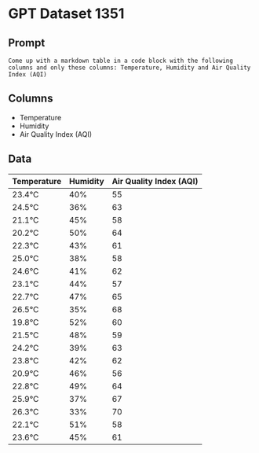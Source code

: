 # GPT Dataset 1351
## Prompt
```
Come up with a markdown table in a code block with the following columns and only these columns: Temperature, Humidity and Air Quality Index (AQI)
```
## Columns
- Temperature
- Humidity
- Air Quality Index (AQI)

## Data
| Temperature | Humidity | Air Quality Index (AQI) |
|-------------|----------|-------------------------|
| 23.4°C      | 40%      | 55                      |
| 24.5°C      | 36%      | 63                      |
| 21.1°C      | 45%      | 58                      |
| 20.2°C      | 50%      | 64                      |
| 22.3°C      | 43%      | 61                      |
| 25.0°C      | 38%      | 58                      |
| 24.6°C      | 41%      | 62                      |
| 23.1°C      | 44%      | 57                      |
| 22.7°C      | 47%      | 65                      |
| 26.5°C      | 35%      | 68                      |
| 19.8°C      | 52%      | 60                      |
| 21.5°C      | 48%      | 59                      |
| 24.2°C      | 39%      | 63                      |
| 23.8°C      | 42%      | 62                      |
| 20.9°C      | 46%      | 56                      |
| 22.8°C      | 49%      | 64                      |
| 25.9°C      | 37%      | 67                      |
| 26.3°C      | 33%      | 70                      |
| 22.1°C      | 51%      | 58                      |
| 23.6°C      | 45%      | 61                      |
